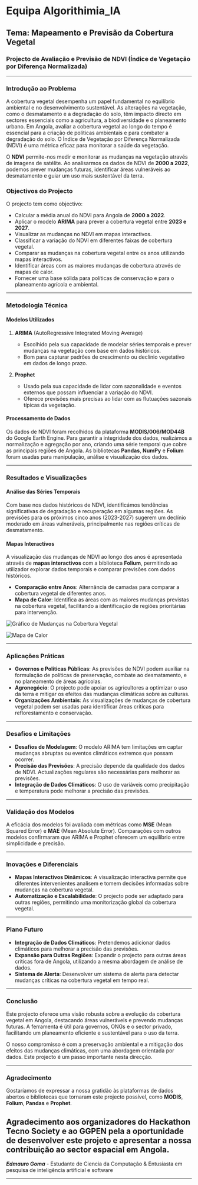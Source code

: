 # Equipa Algorithimia_IA

## Tema: Mapeamento e Previsão da Cobertura Vegetal

### Projecto de Avaliação e Previsão de NDVI (Índice de Vegetação por Diferença Normalizada)

---

### Introdução ao Problema

A cobertura vegetal desempenha um papel fundamental no equilíbrio ambiental e no desenvolvimento sustentável. As alterações na vegetação, como o desmatamento e a degradação do solo, têm impacto directo em sectores essenciais como a agricultura, a biodiversidade e o planeamento urbano. Em Angola, avaliar a cobertura vegetal ao longo do tempo é essencial para a criação de políticas ambientais e para combater a degradação do solo. O Índice de Vegetação por Diferença Normalizada (NDVI) é uma métrica eficaz para monitorar a saúde da vegetação.

O **NDVI** permite-nos medir e monitorar as mudanças na vegetação através de imagens de satélite. Ao analisarmos os dados de NDVI de **2000 a 2022**, podemos prever mudanças futuras, identificar áreas vulneráveis ao desmatamento e guiar um uso mais sustentável da terra.

### Objectivos do Projecto

O projecto tem como objectivo:

- Calcular a média anual do NDVI para Angola de **2000 a 2022**.
- Aplicar o modelo **ARIMA** para prever a cobertura vegetal entre **2023 e 2027**.
- Visualizar as mudanças no NDVI em mapas interactivos.
- Classificar a variação do NDVI em diferentes faixas de cobertura vegetal.
- Comparar as mudanças na cobertura vegetal entre os anos utilizando mapas interactivos.
- Identificar áreas com as maiores mudanças de cobertura através de mapas de calor.
- Fornecer uma base sólida para políticas de conservação e para o planeamento agrícola e ambiental.

---

### Metodologia Técnica

#### Modelos Utilizados

1. **ARIMA** (AutoRegressive Integrated Moving Average)

   - Escolhido pela sua capacidade de modelar séries temporais e prever mudanças na vegetação com base em dados históricos.
   - Bom para capturar padrões de crescimento ou declínio vegetativo em dados de longo prazo.

2. **Prophet**
   - Usado pela sua capacidade de lidar com sazonalidade e eventos externos que possam influenciar a variação do NDVI.
   - Oferece previsões mais precisas ao lidar com as flutuações sazonais típicas da vegetação.

#### Processamento de Dados

Os dados de NDVI foram recolhidos da plataforma **MODIS/006/MOD44B** do Google Earth Engine. Para garantir a integridade dos dados, realizámos a normalização e agregação por ano, criando uma série temporal que cobre as principais regiões de Angola. As bibliotecas **Pandas**, **NumPy** e **Folium** foram usadas para manipulação, análise e visualização dos dados.

---

### Resultados e Visualizações

#### Análise das Séries Temporais

Com base nos dados históricos de NDVI, identificámos tendências significativas de degradação e recuperação em algumas regiões. As previsões para os próximos cinco anos (2023-2027) sugerem um declínio moderado em áreas vulneráveis, principalmente nas regiões críticas de desmatamento.

#### Mapas Interactivos

A visualização das mudanças de NDVI ao longo dos anos é apresentada através de **mapas interactivos** com a biblioteca **Folium**, permitindo ao utilizador explorar dados temporais e comparar previsões com dados históricos.

- **Comparação entre Anos**: Alternância de camadas para comparar a cobertura vegetal de diferentes anos.
- **Mapa de Calor**: Identifica as áreas com as maiores mudanças previstas na cobertura vegetal, facilitando a identificação de regiões prioritárias para intervenção.

![Gráfico de Mudanças na Cobertura Vegetal](Resultados_Mudancas/grafico_mudancas_temporais.png)

![Mapa de Calor](Resultados_Mudancas/mudancas_0_to_1_heatmap.png)

---

### Aplicações Práticas

- **Governos e Políticas Públicas**: As previsões de NDVI podem auxiliar na formulação de políticas de preservação, combate ao desmatamento, e no planeamento de áreas agrícolas.
- **Agronegócio**: O projecto pode apoiar os agricultores a optimizar o uso da terra e mitigar os efeitos das mudanças climáticas sobre as culturas.
- **Organizações Ambientais**: As visualizações de mudanças de cobertura vegetal podem ser usadas para identificar áreas críticas para reflorestamento e conservação.

---

### Desafios e Limitações

- **Desafios de Modelagem**: O modelo ARIMA tem limitações em captar mudanças abruptas ou eventos climáticos extremos que possam ocorrer.
- **Precisão das Previsões**: A precisão depende da qualidade dos dados de NDVI. Actualizações regulares são necessárias para melhorar as previsões.
- **Integração de Dados Climáticos**: O uso de variáveis como precipitação e temperatura pode melhorar a precisão das previsões.

---

### Validação dos Modelos

A eficácia dos modelos foi avaliada com métricas como **MSE** (Mean Squared Error) e **MAE** (Mean Absolute Error). Comparações com outros modelos confirmaram que ARIMA e Prophet oferecem um equilíbrio entre simplicidade e precisão.

---

### Inovações e Diferenciais

- **Mapas Interactivos Dinâmicos**: A visualização interactiva permite que diferentes intervenientes analisem e tomem decisões informadas sobre mudanças na cobertura vegetal.
- **Automatização e Escalabilidade**: O projecto pode ser adaptado para outras regiões, permitindo uma monitorização global da cobertura vegetal.

---

### Plano Futuro

- **Integração de Dados Climáticos**: Pretendemos adicionar dados climáticos para melhorar a precisão das previsões.
- **Expansão para Outras Regiões**: Expandir o projecto para outras áreas críticas fora de Angola, utilizando a mesma abordagem de análise de dados.
- **Sistema de Alerta**: Desenvolver um sistema de alerta para detectar mudanças críticas na cobertura vegetal em tempo real.

---

### Conclusão

Este projecto oferece uma visão robusta sobre a evolução da cobertura vegetal em Angola, destacando áreas vulneráveis e prevendo mudanças futuras. A ferramenta é útil para governos, ONGs e o sector privado, facilitando um planeamento eficiente e sustentável para o uso da terra.

O nosso compromisso é com a preservação ambiental e a mitigação dos efeitos das mudanças climáticas, com uma abordagem orientada por dados. Este projecto é um passo importante nesta direcção.

---

### Agradecimento

Gostaríamos de expressar a nossa gratidão às plataformas de dados abertos e bibliotecas que tornaram este projecto possível, como **MODIS**, **Folium**, **Pandas** e **Prophet**.

## Agradecimento aos organizadores do Hackathon **Tecno Society** e ao **GGPEN** pela a oportunidade de desenvolver este projeto e apresentar a nossa contribuição ao sector espacial em Angola.

**_Edmauro Goma_** - Estudante de Ciencia da Computação & Entusiasta em pesquisa de inteligência artificial e software

---
